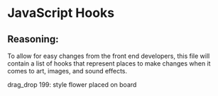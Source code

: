 # JavaScript Hooks

## Reasoning:

To allow for easy changes from the front end developers, this file will contain a list of hooks that represent places to make changes when it comes to art, images, and sound effects.


drag_drop 199: style flower placed on board